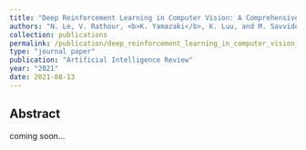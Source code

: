 ```yaml
---
title: "Deep Reinforcement Learning in Computer Vision: A Comprehensive Survey"
authors: "N. Le, V. Rathour, <b>K. Yamazaki</b>, K. Luu, and M. Savvides"
collection: publications
permalink: /publication/deep_reinforcement_learning_in_computer_vision_a_comprehensive_survey
type: "journal paper"
publication: "Artificial Intelligence Review"
year: "2021"
date: 2021-08-13
---
```


## Abstract
coming soon...
